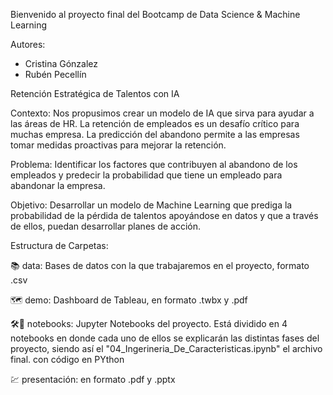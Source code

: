 Bienvenido al proyecto final del Bootcamp de Data Science & Machine Learning

Autores:
- Cristina Gónzalez
- Rubén Pecellín
  
Retención Estratégica de Talentos con IA

Contexto:
Nos propusimos crear un modelo de IA que sirva para ayudar a las áreas de HR.
La retención de empleados es un desafío crítico para muchas empresa. La predicción del abandono permite a las empresas tomar medidas proactivas para mejorar la retención.

Problema:
Identificar los factores que contribuyen al abandono de los empleados y predecir la probabilidad que tiene un empleado para abandonar la empresa.

Objetivo:
Desarrollar un modelo de Machine Learning que prediga la probabilidad de la pérdida de talentos apoyándose en datos y que a través de ellos, puedan desarrollar planes de acción.


Estructura de Carpetas:

📚 data: Bases de datos con la que trabajaremos en el proyecto, formato .csv

🗺️ demo: Dashboard de Tableau, en formato .twbx y .pdf

🛠️🐍 notebooks: Jupyter Notebooks del proyecto. Está dividido en 4 notebooks en donde cada uno de ellos se explicarán las distintas fases del proyecto, siendo así el "04_Ingerineria_De_Caracteristicas.ipynb" el archivo final. con código en PYthon

💹 presentación: en formato .pdf y .pptx
